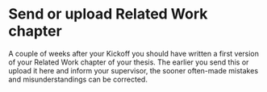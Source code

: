 # Send or upload Related Work chapter

A couple of weeks after your Kickoff you should have written a first version of your Related Work chapter of your thesis.
The earlier you send this or upload it here and inform your supervisor, the sooner often-made mistakes and misunderstandings can be corrected.

